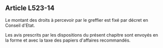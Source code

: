 Article L523-14
----
Le montant des droits à percevoir par le greffier est fixé par décret en Conseil
d'Etat.

Les avis prescrits par les dispositions du présent chapitre sont envoyés en la
forme et avec la taxe des papiers d'affaires recommandés.
